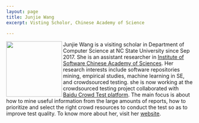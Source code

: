 ```yaml
---
layout: page
title: Junjie Wang
excerpt: Visting Scholor, Chinese Academy of Science

---
```


 
<img align="left" width="150"
src="{{site.url}}/img/wang.jpg"> Junjie Wang is a visiting scholar in Department of Computer Science at NC State University since Sep 2017. She is an assistant researcher in [Institute of Software Chinese Academy of Sciences](http://english.is.cas.cn). Her research interests include software repositories mining, empirical studies, machine learning in SE, and crowdsourced testing. she is now working at the crowdsourced testing project collaborated with [Baidu Crowd Test platform](http://test.baidu.com/crowdtest/crowdhome/index). The main focus is about how to mine useful information from the large amounts of reports, how to prioritize and select the right crowd resources to conduct the test so as to improve test quality. To know more about her, visit her [website](http://itechs.iscas.ac.cn/cn/membersHomepage/wangjunjie/wangjunjie.html).
